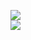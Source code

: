 [![](https://img.shields.io/badge/Made%20With-Github%20Spray-lightgrey.svg?style=for-the-badge&logo=github)](https://github.com/Annihil/github-spray#13772)  
[![](https://i.imgur.com/2DrTn0Z.gif)](https://github.com/Annihil/github-spray)